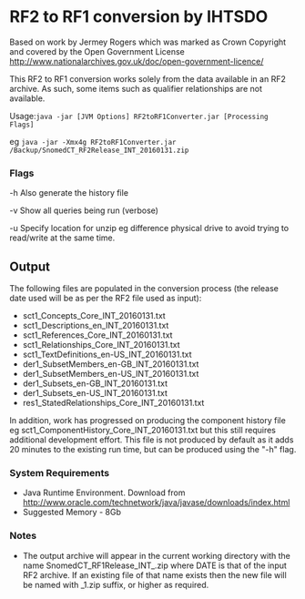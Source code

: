 # RF2 to RF1 conversion by IHTSDO

Based on work by Jermey Rogers which was marked as Crown Copyright
and covered by the Open Government License http://www.nationalarchives.gov.uk/doc/open-government-licence/

This RF2 to RF1 conversion works solely from the data available in an RF2 archive.  As such, some items such as qualifier relationships are not available.


Usage:<code>java -jar [JVM Options] RF2toRF1Converter.jar [Processing Flags] <RF2 archive location>  </code>

eg  <code>java -jar -Xmx4g RF2toRF1Converter.jar /Backup/SnomedCT_RF2Release_INT_20160131.zip</code>

### Flags

-h	Also generate the history file

-v	Show all queries being run (verbose)

-u	Specify location for unzip eg difference physical drive to avoid trying to read/write at the same time.

## Output

The following files are populated in the conversion process (the release date used will be as per the RF2 file used as input):

* sct1_Concepts_Core_INT_20160131.txt
* sct1_Descriptions_en_INT_20160131.txt
* sct1_References_Core_INT_20160131.txt
* sct1_Relationships_Core_INT_20160131.txt
* sct1_TextDefinitions_en-US_INT_20160131.txt
* der1_SubsetMembers_en-GB_INT_20160131.txt
* der1_SubsetMembers_en-US_INT_20160131.txt
* der1_Subsets_en-GB_INT_20160131.txt
* der1_Subsets_en-US_INT_20160131.txt
* res1_StatedRelationships_Core_INT_20160131.txt

In addition, work has progressed on producing the component history file eg sct1_ComponentHistory_Core_INT_20160131.txt but this still requires additional development effort.  This file is not produced by default as it adds 20 minutes to the existing run time, but can be produced using the "-h" flag.

### System Requirements

* Java Runtime Environment.  Download from http://www.oracle.com/technetwork/java/javase/downloads/index.html
* Suggested Memory - 8Gb

### Notes

* The output archive will appear in the current working directory with the name SnomedCT_RF1Release_INT_<DATE>.zip where DATE is that of the input RF2 archive.  If an existing file of that name exists then the new file will be named with _1.zip suffix, or higher as required.


